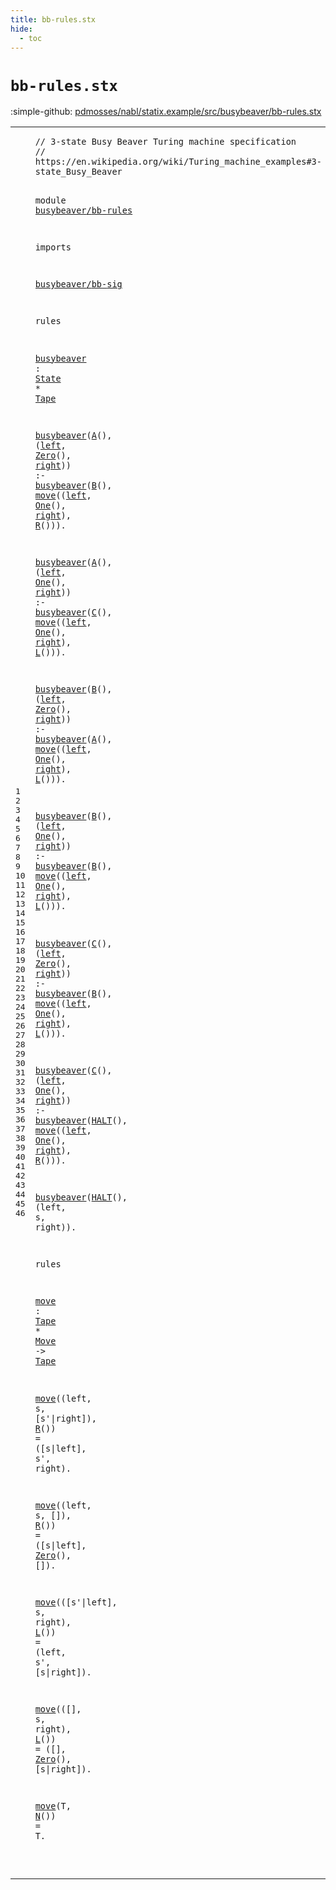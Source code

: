 ```yaml
---
title: bb-rules.stx
hide:
  - toc
---
```


# `bb-rules.stx`

:simple-github: [pdmosses/nabl/statix.example/src/busybeaver/bb-rules.stx]

[pdmosses/nabl/statix.example/src/busybeaver/bb-rules.stx]: https://github.com/pdmosses/nabl/blob/master/statix.example/src/busybeaver/bb-rules.stx "The source file on GitHub"

<div class="stx"><table class="highlighttable"><tbody><tr><td class="linenos"><div class="linenodiv"><pre><span></span>1
2
3
4
5
6
7
8
9
10
11
12
13
14
15
16
17
18
19
20
21
22
23
24
25
26
27
28
29
30
31
32
33
34
35
36
37
38
39
40
41
42
43
44
45
46
</pre></div></td>
<td class="code"><pre><code><span class="token layout">// 3-state Busy Beaver Turing machine specification</span>
<span class="token layout">// https://en.wikipedia.org/wiki/Turing_machine_examples#3-state_Busy_Beaver</span>

<span class="token keyword">module</span> <a href="../bb-test.stxtest#busybeaver/bb-rules_207_226" id="busybeaver/bb-rules_137_156" title="Referenced at ../bb-test.stxtest line 11"><span class="token sort_ConstraintId">busybeaver</span>/<span class="token sort_ConstraintId">bb</span>-<span class="token keyword">rules</span></a>

<span class="token keyword">imports</span>

  <a href="../bb-sig.stx#busybeaver/bb-sig_137_154" id="busybeaver/bb-sig_169_186" title="Defined at ../bb-sig.stx line 4"><span class="token sort_ConstraintId">busybeaver</span>/<span class="token sort_ConstraintId">bb</span>-<span class="token sort_ConstraintId">sig</span></a>

<span class="token keyword">rules</span>

  <a href="#busybeaver_226_236" id="busybeaver_197_207" title="Referenced at line 14, 15, 17, 18, 20, 21, 23, 24, 26, 27, 29, 30, 32; ../bb-test.stxtest line 6"><span class="token sort_ConstraintId">busybeaver</span></a> : <span class="cons_SimpleSort"><a href="../bb-sig.stx#State_175_180" id="State_210_215" title="Defined at ../bb-sig.stx line 8"><span class="token sort_OpId">State</span></a></span> * <span class="cons_SimpleSort"><a href="../bb-sig.stx#Tape_402_406" id="Tape_218_222" title="Defined at ../bb-sig.stx line 23"><span class="token sort_OpId">Tape</span></a></span>

  <a href="#busybeaver_197_207" id="busybeaver_226_236" title="Defined at line 12"><span class="token sort_ConstraintId">busybeaver</span></a>(<a href="../bb-sig.stx#A_198_199" id="A_237_238" title="Defined at ../bb-sig.stx line 9"><span class="token sort_OpId">A</span></a>(), (<span class="cons_Var"><a href="#left_294_298" id="left_243_247" title="Referenced at line 15"><span class="token sort_ConstraintId">left</span></a></span>, <a href="../bb-sig.stx#Zero_295_299" id="Zero_249_253" title="Defined at ../bb-sig.stx line 15"><span class="token sort_OpId">Zero</span></a>(), <span class="cons_Var"><a href="#right_307_312" id="right_257_262" title="Referenced at line 15"><span class="token sort_ConstraintId">right</span></a></span>)) :-
    <a href="#busybeaver_197_207" id="busybeaver_272_282" title="Defined at line 12"><span class="token sort_ConstraintId">busybeaver</span></a>(<a href="../bb-sig.stx#B_215_216" id="B_283_284" title="Defined at ../bb-sig.stx line 10"><span class="token sort_OpId">B</span></a>(), <a href="#move_868_872" id="move_288_292" title="Defined at line 36"><span class="token sort_ConstraintId">move</span></a>((<span class="cons_Var"><a href="#left_243_247" id="left_294_298" title="Defined at line 14"><span class="token sort_ConstraintId">left</span></a></span>, <a href="../bb-sig.stx#One_313_316" id="One_300_303" title="Defined at ../bb-sig.stx line 16"><span class="token sort_OpId">One</span></a>(), <span class="cons_Var"><a href="#right_257_262" id="right_307_312" title="Defined at line 14"><span class="token sort_ConstraintId">right</span></a></span>), <a href="../bb-sig.stx#R_358_359" id="R_315_316" title="Defined at ../bb-sig.stx line 19"><span class="token sort_OpId">R</span></a>())).

  <a href="#busybeaver_197_207" id="busybeaver_325_335" title="Defined at line 12"><span class="token sort_ConstraintId">busybeaver</span></a>(<a href="../bb-sig.stx#A_198_199" id="A_336_337" title="Defined at ../bb-sig.stx line 9"><span class="token sort_OpId">A</span></a>(), (<span class="cons_Var"><a href="#left_392_396" id="left_342_346" title="Referenced at line 18"><span class="token sort_ConstraintId">left</span></a></span>, <a href="../bb-sig.stx#One_313_316" id="One_348_351" title="Defined at ../bb-sig.stx line 16"><span class="token sort_OpId">One</span></a>(), <span class="cons_Var"><a href="#right_405_410" id="right_355_360" title="Referenced at line 18"><span class="token sort_ConstraintId">right</span></a></span>)) :-
    <a href="#busybeaver_197_207" id="busybeaver_370_380" title="Defined at line 12"><span class="token sort_ConstraintId">busybeaver</span></a>(<a href="../bb-sig.stx#C_232_233" id="C_381_382" title="Defined at ../bb-sig.stx line 11"><span class="token sort_OpId">C</span></a>(), <a href="#move_868_872" id="move_386_390" title="Defined at line 36"><span class="token sort_ConstraintId">move</span></a>((<span class="cons_Var"><a href="#left_342_346" id="left_392_396" title="Defined at line 17"><span class="token sort_ConstraintId">left</span></a></span>, <a href="../bb-sig.stx#One_313_316" id="One_398_401" title="Defined at ../bb-sig.stx line 16"><span class="token sort_OpId">One</span></a>(), <span class="cons_Var"><a href="#right_355_360" id="right_405_410" title="Defined at line 17"><span class="token sort_ConstraintId">right</span></a></span>), <a href="../bb-sig.stx#L_371_372" id="L_413_414" title="Defined at ../bb-sig.stx line 20"><span class="token sort_OpId">L</span></a>())).

  <a href="#busybeaver_197_207" id="busybeaver_423_433" title="Defined at line 12"><span class="token sort_ConstraintId">busybeaver</span></a>(<a href="../bb-sig.stx#B_215_216" id="B_434_435" title="Defined at ../bb-sig.stx line 10"><span class="token sort_OpId">B</span></a>(), (<span class="cons_Var"><a href="#left_491_495" id="left_440_444" title="Referenced at line 21"><span class="token sort_ConstraintId">left</span></a></span>, <a href="../bb-sig.stx#Zero_295_299" id="Zero_446_450" title="Defined at ../bb-sig.stx line 15"><span class="token sort_OpId">Zero</span></a>(), <span class="cons_Var"><a href="#right_504_509" id="right_454_459" title="Referenced at line 21"><span class="token sort_ConstraintId">right</span></a></span>)) :-
    <a href="#busybeaver_197_207" id="busybeaver_469_479" title="Defined at line 12"><span class="token sort_ConstraintId">busybeaver</span></a>(<a href="../bb-sig.stx#A_198_199" id="A_480_481" title="Defined at ../bb-sig.stx line 9"><span class="token sort_OpId">A</span></a>(), <a href="#move_868_872" id="move_485_489" title="Defined at line 36"><span class="token sort_ConstraintId">move</span></a>((<span class="cons_Var"><a href="#left_440_444" id="left_491_495" title="Defined at line 20"><span class="token sort_ConstraintId">left</span></a></span>, <a href="../bb-sig.stx#One_313_316" id="One_497_500" title="Defined at ../bb-sig.stx line 16"><span class="token sort_OpId">One</span></a>(), <span class="cons_Var"><a href="#right_454_459" id="right_504_509" title="Defined at line 20"><span class="token sort_ConstraintId">right</span></a></span>), <a href="../bb-sig.stx#L_371_372" id="L_512_513" title="Defined at ../bb-sig.stx line 20"><span class="token sort_OpId">L</span></a>())).

  <a href="#busybeaver_197_207" id="busybeaver_522_532" title="Defined at line 12"><span class="token sort_ConstraintId">busybeaver</span></a>(<a href="../bb-sig.stx#B_215_216" id="B_533_534" title="Defined at ../bb-sig.stx line 10"><span class="token sort_OpId">B</span></a>(), (<span class="cons_Var"><a href="#left_589_593" id="left_539_543" title="Referenced at line 24"><span class="token sort_ConstraintId">left</span></a></span>, <a href="../bb-sig.stx#One_313_316" id="One_545_548" title="Defined at ../bb-sig.stx line 16"><span class="token sort_OpId">One</span></a>(), <span class="cons_Var"><a href="#right_602_607" id="right_552_557" title="Referenced at line 24"><span class="token sort_ConstraintId">right</span></a></span>)) :-
    <a href="#busybeaver_197_207" id="busybeaver_567_577" title="Defined at line 12"><span class="token sort_ConstraintId">busybeaver</span></a>(<a href="../bb-sig.stx#B_215_216" id="B_578_579" title="Defined at ../bb-sig.stx line 10"><span class="token sort_OpId">B</span></a>(), <a href="#move_868_872" id="move_583_587" title="Defined at line 36"><span class="token sort_ConstraintId">move</span></a>((<span class="cons_Var"><a href="#left_539_543" id="left_589_593" title="Defined at line 23"><span class="token sort_ConstraintId">left</span></a></span>, <a href="../bb-sig.stx#One_313_316" id="One_595_598" title="Defined at ../bb-sig.stx line 16"><span class="token sort_OpId">One</span></a>(), <span class="cons_Var"><a href="#right_552_557" id="right_602_607" title="Defined at line 23"><span class="token sort_ConstraintId">right</span></a></span>), <a href="../bb-sig.stx#L_371_372" id="L_610_611" title="Defined at ../bb-sig.stx line 20"><span class="token sort_OpId">L</span></a>())).

  <a href="#busybeaver_197_207" id="busybeaver_620_630" title="Defined at line 12"><span class="token sort_ConstraintId">busybeaver</span></a>(<a href="../bb-sig.stx#C_232_233" id="C_631_632" title="Defined at ../bb-sig.stx line 11"><span class="token sort_OpId">C</span></a>(), (<span class="cons_Var"><a href="#left_688_692" id="left_637_641" title="Referenced at line 27"><span class="token sort_ConstraintId">left</span></a></span>, <a href="../bb-sig.stx#Zero_295_299" id="Zero_643_647" title="Defined at ../bb-sig.stx line 15"><span class="token sort_OpId">Zero</span></a>(), <span class="cons_Var"><a href="#right_701_706" id="right_651_656" title="Referenced at line 27"><span class="token sort_ConstraintId">right</span></a></span>)) :-
    <a href="#busybeaver_197_207" id="busybeaver_666_676" title="Defined at line 12"><span class="token sort_ConstraintId">busybeaver</span></a>(<a href="../bb-sig.stx#B_215_216" id="B_677_678" title="Defined at ../bb-sig.stx line 10"><span class="token sort_OpId">B</span></a>(), <a href="#move_868_872" id="move_682_686" title="Defined at line 36"><span class="token sort_ConstraintId">move</span></a>((<span class="cons_Var"><a href="#left_637_641" id="left_688_692" title="Defined at line 26"><span class="token sort_ConstraintId">left</span></a></span>, <a href="../bb-sig.stx#One_313_316" id="One_694_697" title="Defined at ../bb-sig.stx line 16"><span class="token sort_OpId">One</span></a>(), <span class="cons_Var"><a href="#right_651_656" id="right_701_706" title="Defined at line 26"><span class="token sort_ConstraintId">right</span></a></span>), <a href="../bb-sig.stx#L_371_372" id="L_709_710" title="Defined at ../bb-sig.stx line 20"><span class="token sort_OpId">L</span></a>())).

  <a href="#busybeaver_197_207" id="busybeaver_719_729" title="Defined at line 12"><span class="token sort_ConstraintId">busybeaver</span></a>(<a href="../bb-sig.stx#C_232_233" id="C_730_731" title="Defined at ../bb-sig.stx line 11"><span class="token sort_OpId">C</span></a>(), (<span class="cons_Var"><a href="#left_789_793" id="left_736_740" title="Referenced at line 30"><span class="token sort_ConstraintId">left</span></a></span>, <a href="../bb-sig.stx#One_313_316" id="One_742_745" title="Defined at ../bb-sig.stx line 16"><span class="token sort_OpId">One</span></a>(), <span class="cons_Var"><a href="#right_802_807" id="right_749_754" title="Referenced at line 30"><span class="token sort_ConstraintId">right</span></a></span>)) :-
    <a href="#busybeaver_197_207" id="busybeaver_764_774" title="Defined at line 12"><span class="token sort_ConstraintId">busybeaver</span></a>(<a href="../bb-sig.stx#HALT_249_253" id="HALT_775_779" title="Defined at ../bb-sig.stx line 12"><span class="token sort_OpId">HALT</span></a>(), <a href="#move_868_872" id="move_783_787" title="Defined at line 36"><span class="token sort_ConstraintId">move</span></a>((<span class="cons_Var"><a href="#left_736_740" id="left_789_793" title="Defined at line 29"><span class="token sort_ConstraintId">left</span></a></span>, <a href="../bb-sig.stx#One_313_316" id="One_795_798" title="Defined at ../bb-sig.stx line 16"><span class="token sort_OpId">One</span></a>(), <span class="cons_Var"><a href="#right_749_754" id="right_802_807" title="Defined at line 29"><span class="token sort_ConstraintId">right</span></a></span>), <a href="../bb-sig.stx#R_358_359" id="R_810_811" title="Defined at ../bb-sig.stx line 19"><span class="token sort_OpId">R</span></a>())).

  <a href="#busybeaver_197_207" id="busybeaver_820_830" title="Defined at line 12"><span class="token sort_ConstraintId">busybeaver</span></a>(<a href="../bb-sig.stx#HALT_249_253" id="HALT_831_835" title="Defined at ../bb-sig.stx line 12"><span class="token sort_OpId">HALT</span></a>(), (<span class="cons_Var"><span id="left_840_844" title="Not referenced locally, nor via imports"><span class="token sort_ConstraintId">left</span></span></span>, <span class="cons_Var"><span id="s_846_847" title="Not referenced locally, nor via imports"><span class="token sort_ConstraintId">s</span></span></span>, <span class="cons_Var"><span id="right_849_854" title="Not referenced locally, nor via imports"><span class="token sort_ConstraintId">right</span></span></span>)).

<span class="token keyword">rules</span>

  <a href="#move_288_292" id="move_868_872" title="Referenced at line 15, 18, 21, 24, 27, 30, 38, 40, 42, 44, 46"><span class="token sort_ConstraintId">move</span></a> : <span class="cons_SimpleSort"><a href="../bb-sig.stx#Tape_402_406" id="Tape_875_879" title="Defined at ../bb-sig.stx line 23"><span class="token sort_OpId">Tape</span></a></span> * <span class="cons_SimpleSort"><a href="../bb-sig.stx#Move_336_340" id="Move_882_886" title="Defined at ../bb-sig.stx line 18"><span class="token sort_OpId">Move</span></a></span> -&gt; <span class="cons_SimpleSort"><a href="../bb-sig.stx#Tape_402_406" id="Tape_890_894" title="Defined at ../bb-sig.stx line 23"><span class="token sort_OpId">Tape</span></a></span>

  <a href="#move_868_872" id="move_898_902" title="Defined at line 36"><span class="token sort_ConstraintId">move</span></a>((<span class="cons_Var"><span id="left_904_908" title="Not referenced locally, nor via imports"><span class="token sort_ConstraintId">left</span></span></span>, <span class="cons_Var">s</span>, [<span class="cons_Var"><span id="s'_914_916" title="Not referenced locally, nor via imports">s'</span></span>|<span class="cons_Var"><span id="right_917_922" title="Not referenced locally, nor via imports"><span class="token sort_ConstraintId">right</span></span></span>]), <a href="../bb-sig.stx#R_358_359" id="R_926_927" title="Defined at ../bb-sig.stx line 19"><span class="token sort_OpId">R</span></a>()) = ([<span class="cons_Var"><span id="s_935_936" title="Not referenced locally, nor via imports"><span class="token sort_ConstraintId">s</span></span></span>|<span class="cons_Var">left</span>], <span class="cons_Var">s'</span>, <span class="cons_Var">right</span>).

  <a href="#move_868_872" id="move_959_963" title="Defined at line 36"><span class="token sort_ConstraintId">move</span></a>((<span class="cons_Var">left</span>, <span class="cons_Var">s</span>, []), <a href="../bb-sig.stx#R_358_359" id="R_979_980" title="Defined at ../bb-sig.stx line 19"><span class="token sort_OpId">R</span></a>()) = ([<span class="cons_Var"><span id="s_988_989" title="Not referenced locally, nor via imports"><span class="token sort_ConstraintId">s</span></span></span>|<span class="cons_Var"><span id="left_990_994" title="Not referenced locally, nor via imports"><span class="token sort_ConstraintId">left</span></span></span>], <a href="../bb-sig.stx#Zero_295_299" id="Zero_997_1001" title="Defined at ../bb-sig.stx line 15"><span class="token sort_OpId">Zero</span></a>(), []).

  <a href="#move_868_872" id="move_1013_1017" title="Defined at line 36"><span class="token sort_ConstraintId">move</span></a>(([<span class="cons_Var">s'</span>|<span class="cons_Var">left</span>], <span class="cons_Var">s</span>, <span class="cons_Var"><span id="right_1033_1038" title="Not referenced locally, nor via imports"><span class="token sort_ConstraintId">right</span></span></span>), <a href="../bb-sig.stx#L_371_372" id="L_1041_1042" title="Defined at ../bb-sig.stx line 20"><span class="token sort_OpId">L</span></a>()) = (<span class="cons_Var"><span id="left_1049_1053" title="Not referenced locally, nor via imports"><span class="token sort_ConstraintId">left</span></span></span>, <span class="cons_Var"><span id="s'_1055_1057" title="Not referenced locally, nor via imports">s'</span></span>, [<span class="cons_Var"><span id="s_1060_1061" title="Not referenced locally, nor via imports"><span class="token sort_ConstraintId">s</span></span></span>|<span class="cons_Var">right</span>]).

  <a href="#move_868_872" id="move_1074_1078" title="Defined at line 36"><span class="token sort_ConstraintId">move</span></a>(([], <span class="cons_Var"><span id="s_1084_1085" title="Not referenced locally, nor via imports"><span class="token sort_ConstraintId">s</span></span></span>, <span class="cons_Var">right</span>), <a href="../bb-sig.stx#L_371_372" id="L_1095_1096" title="Defined at ../bb-sig.stx line 20"><span class="token sort_OpId">L</span></a>()) = ([], <a href="../bb-sig.stx#Zero_295_299" id="Zero_1107_1111" title="Defined at ../bb-sig.stx line 15"><span class="token sort_OpId">Zero</span></a>(), [<span class="cons_Var">s</span>|<span class="cons_Var"><span id="right_1118_1123" title="Not referenced locally, nor via imports"><span class="token sort_ConstraintId">right</span></span></span>]).

  <a href="#move_868_872" id="move_1130_1134" title="Defined at line 36"><span class="token sort_ConstraintId">move</span></a>(<span class="cons_Var">T</span>, <a href="../bb-sig.stx#N_384_385" id="N_1138_1139" title="Defined at ../bb-sig.stx line 21"><span class="token sort_OpId">N</span></a>()) = <span class="cons_Var"><span id="T_1145_1146" title="Not referenced locally, nor via imports"><span class="token sort_OpId">T</span></span></span>.

</code></pre></td></tr></tbody></table></div>
